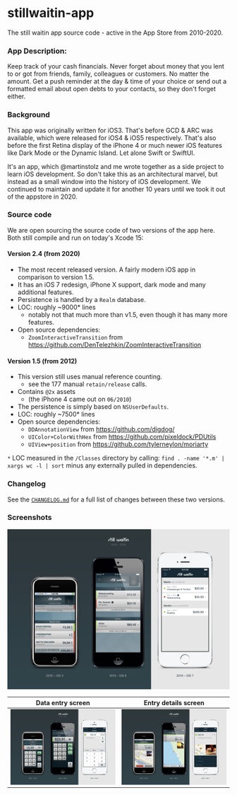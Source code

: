 # stillwaitin-app
The still waitin app source code - active in the App Store from 2010-2020.

### App Description:

Keep track of your cash financials. Never forget about money that you lent to or got from friends, family, colleagues or customers. No matter the amount. Get a push reminder at the day & time of your choice or send out a formatted email about open debts to your contacts, so they don't forget either.

### Background

This app was originally written for iOS3. That's before GCD & ARC was available, which were released for iOS4 & iOS5 respectively. That's also before the first Retina display of the iPhone 4 or much newer iOS features like Dark Mode or the Dynamic Island. Let alone Swift or SwiftUI.

It's an app, which @martinstolz and me wrote together as a side project to learn iOS development. So don't take this as an architectural marvel, but instead as a small window into the history of iOS development. We continued to maintain and update it for another 10 years until we took it out of the appstore in 2020. 

### Source code

We are open sourcing the source code of two versions of the app here. Both still compile and run on today's Xcode 15:

#### Version 2.4 (from 2020)

- The most recent released version. A fairly modern iOS app in comparison to version 1.5.
- It has an iOS 7 redesign, iPhone X support, dark mode and many additional features.
- Persistence is handled by a `Realm` database.
- LOC: roughly ~9000* lines
    - notably not that much more than v1.5, even though it has many more features.
- Open source dependencies:
    - `ZoomInteractiveTransition` from https://github.com/DenTelezhkin/ZoomInteractiveTransition


#### Version 1.5 (from 2012)

- This version still uses manual reference counting.
    - see the 177 manual `retain/release` calls.
- Contains `@2x` assets
    - (the iPhone 4 came out on `06/2010`)
- The persistence is simply based on `NSUserDefaults`.
- LOC: roughly ~7500* lines
- Open source dependencies:
    - `DDAnnotationView` from https://github.com/digdog/
    - `UIColor+ColorWithHex` from https://github.com/pixeldock/PDUtils
    - `UIView+position` from https://github.com/tylerneylon/moriarty


`*` LOC measured in the `/Classes` directory by calling: `find . -name '*.m' | xargs wc -l | sort` minus any externally pulled in dependencies.

### Changelog

See the [`CHANGELOG.md`](CHANGELOG.md) for a full list of changes between these two versions.

### Screenshots

![Screenshot](app_screenshots/list.jpg)


| Data entry screen  | Entry details screen |
| ------------- | ------------- |
| ![Screenshot](app_screenshots/entry.jpg)  | ![Screenshot](app_screenshots/details.jpg)  |
